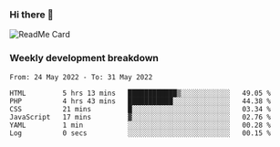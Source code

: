 ### Hi there 👋

<!--
**itzcy/itzcy** is a ✨ _special_ ✨ repository because its `README.md` (this file) appears on your GitHub profile.

Here are some ideas to get you started:

- 🔭 I’m currently working on ...
- 🌱 I’m currently learning ...
- 👯 I’m looking to collaborate on ...
- 🤔 I’m looking for help with ...
- 💬 Ask me about ...
- 📫 How to reach me: ...
- 😄 Pronouns: ...
- ⚡ Fun fact: ...
-->
![ReadMe Card](https://github-readme-stats.vercel.app/api?username=itzcy&show_icons=true&title_color=2d3198&icon_color=797cb8&text_color=24292e&bg_color=f6f8fa)

### Weekly development breakdown
<!--START_SECTION:waka-->

```text
From: 24 May 2022 - To: 31 May 2022

HTML         5 hrs 13 mins   ████████████▒░░░░░░░░░░░░   49.05 %
PHP          4 hrs 43 mins   ███████████░░░░░░░░░░░░░░   44.38 %
CSS          21 mins         █░░░░░░░░░░░░░░░░░░░░░░░░   03.34 %
JavaScript   17 mins         ▓░░░░░░░░░░░░░░░░░░░░░░░░   02.76 %
YAML         1 min           ░░░░░░░░░░░░░░░░░░░░░░░░░   00.28 %
Log          0 secs          ░░░░░░░░░░░░░░░░░░░░░░░░░   00.15 %
```

<!--END_SECTION:waka-->
